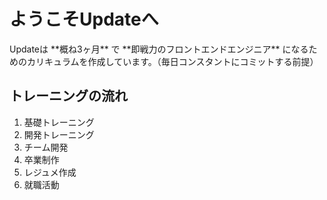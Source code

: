 # ようこそUpdateへ

Updateは \*\*概ね3ヶ月\*\* で \*\*即戦力のフロントエンドエンジニア\*\* になるためのカリキュラムを作成しています。（毎日コンスタントにコミットする前提）

## トレーニングの流れ

1. 基礎トレーニング
2. 開発トレーニング
3. チーム開発
4. 卒業制作
5. レジュメ作成
6. 就職活動



